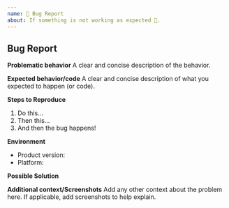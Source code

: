 ```yaml
---
name: 🐛 Bug Report
about: If something is not working as expected 🤔.
---
```


## Bug Report

**Problematic behavior**
A clear and concise description of the behavior.

**Expected behavior/code**
A clear and concise description of what you expected to happen (or code).

**Steps to Reproduce**

1. Do this...
2. Then this...
3. And then the bug happens!

**Environment**

- Product version:
- Platform:

**Possible Solution**

<!--- Only if you have suggestions on a fix for the bug -->

**Additional context/Screenshots**
Add any other context about the problem here. If applicable, add screenshots to help explain.
